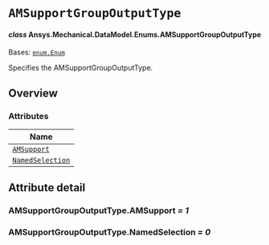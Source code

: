 # `AMSupportGroupOutputType`

<a id="ansys.mechanical.stubs.v241.Ansys.Mechanical.DataModel.Enums.AMSupportGroupOutputType"></a>

#### *class* Ansys.Mechanical.DataModel.Enums.AMSupportGroupOutputType

Bases: [`enum.Enum`](https://docs.python.org/3/library/enum.html#enum.Enum)

Specifies the AMSupportGroupOutputType.

<!-- !! processed by numpydoc !! -->

<a id="overview"></a>

## Overview

### Attributes

| Name |
| -------------------------------------------------------------- |
| [`AMSupport`](#AMSupportGroupOutputType.AMSupport) |
| [`NamedSelection`](#AMSupportGroupOutputType.NamedSelection) |

<a id="attribute-detail"></a>

## Attribute detail

<a id="AMSupportGroupOutputType.AMSupport"></a>

### AMSupportGroupOutputType.AMSupport *= 1*

<a id="AMSupportGroupOutputType.NamedSelection"></a>

### AMSupportGroupOutputType.NamedSelection *= 0*


